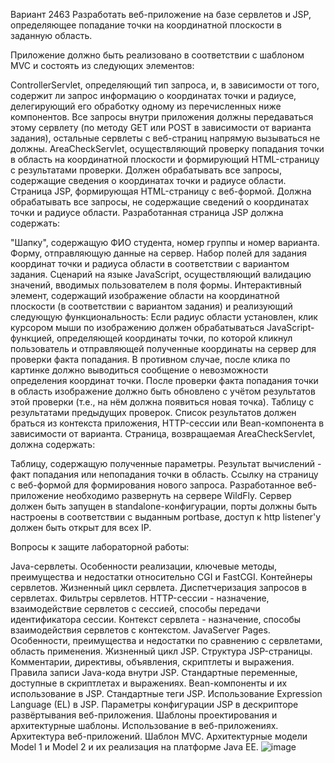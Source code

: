 Вариант 2463
Разработать веб-приложение на базе сервлетов и JSP, определяющее попадание точки на координатной плоскости в заданную область.

Приложение должно быть реализовано в соответствии с шаблоном MVC и состоять из следующих элементов:

ControllerServlet, определяющий тип запроса, и, в зависимости от того, содержит ли запрос информацию о координатах точки и радиусе, делегирующий его обработку одному из перечисленных ниже компонентов. Все запросы внутри приложения должны передаваться этому сервлету (по методу GET или POST в зависимости от варианта задания), остальные сервлеты с веб-страниц напрямую вызываться не должны.
AreaCheckServlet, осуществляющий проверку попадания точки в область на координатной плоскости и формирующий HTML-страницу с результатами проверки. Должен обрабатывать все запросы, содержащие сведения о координатах точки и радиусе области.
Страница JSP, формирующая HTML-страницу с веб-формой. Должна обрабатывать все запросы, не содержащие сведений о координатах точки и радиусе области.
Разработанная страница JSP должна содержать:

"Шапку", содержащую ФИО студента, номер группы и номер варианта.
Форму, отправляющую данные на сервер.
Набор полей для задания координат точки и радиуса области в соответствии с вариантом задания.
Сценарий на языке JavaScript, осуществляющий валидацию значений, вводимых пользователем в поля формы.
Интерактивный элемент, содержащий изображение области на координатной плоскости (в соответствии с вариантом задания) и реализующий следующую функциональность:
Если радиус области установлен, клик курсором мыши по изображению должен обрабатываться JavaScript-функцией, определяющей координаты точки, по которой кликнул пользователь и отправляющей полученные координаты на сервер для проверки факта попадания.
В противном случае, после клика по картинке должно выводиться сообщение о невозможности определения координат точки.
После проверки факта попадания точки в область изображение должно быть обновлено с учётом результатов этой проверки (т.е., на нём должна появиться новая точка).
Таблицу с результатами предыдущих проверок. Список результатов должен браться из контекста приложения, HTTP-сессии или Bean-компонента в зависимости от варианта.
Страница, возвращаемая AreaCheckServlet, должна содержать:

Таблицу, содержащую полученные параметры.
Результат вычислений - факт попадания или непопадания точки в область.
Ссылку на страницу с веб-формой для формирования нового запроса.
Разработанное веб-приложение необходимо развернуть на сервере WildFly. Сервер должен быть запущен в standalone-конфигурации, порты должны быть настроены в соответствии с выданным portbase, доступ к http listener'у должен быть открыт для всех IP.

Вопросы к защите лабораторной работы:

Java-сервлеты. Особенности реализации, ключевые методы, преимущества и недостатки относительно CGI и FastCGI.
Контейнеры сервлетов. Жизненный цикл сервлета.
Диспетчеризация запросов в сервлетах. Фильтры сервлетов.
HTTP-сессии - назначение, взаимодействие сервлетов с сессией, способы передачи идентификатора сессии.
Контекст сервлета - назначение, способы взаимодействия сервлетов с контекстом.
JavaServer Pages. Особенности, преимущества и недостатки по сравнению с сервлетами, область применения.
Жизненный цикл JSP.
Структура JSP-страницы. Комментарии, директивы, объявления, скриптлеты и выражения.
Правила записи Java-кода внутри JSP. Стандартные переменные, доступные в скриптлетах и выражениях.
Bean-компоненты и их использование в JSP.
Стандартные теги JSP. Использование Expression Language (EL) в JSP.
Параметры конфигурации JSP в дескрипторе развёртывания веб-приложения.
Шаблоны проектирования и архитектурные шаблоны. Использование в веб-приложениях.
Архитектура веб-приложений. Шаблон MVC. Архитектурные модели Model 1 и Model 2 и их реализация на платформе Java EE.
![image](https://github.com/OnishkovValera/WEB2/assets/67824716/6c2ac02b-1a0c-4de9-b3f0-15d2e940361d)

